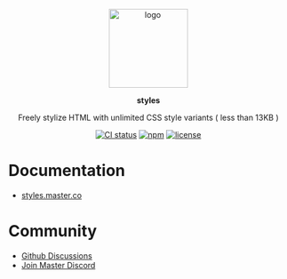 <br><br>
<p align="center">
    <img src="https://raw.githubusercontent.com/master-co/package/document/images/logo-and-text.svg" alt="logo" width="142">
</p>
<p align="center">
    <b><!-- name -->styles<!----></b>
</p>
<p align="center"><!-- package.description -->Freely stylize HTML with unlimited CSS style variants ( less than 13KB )<!----></p>
<p align="center">
<!-- badges.map((badge) => `<a href="${badge.href}"><img src="${badge.src}" alt="${badge.alt}"></a>`).join('&nbsp;')--><a href="https://circleci.com/gh/master-co/workflows/styles/tree/main"><img src="https://img.shields.io/circleci/build/github/master-co/styles/main.svg?logo=circleci&logoColor=fff&label=CircleCI" alt="CI status"></a>&nbsp;<a href="https://www.npmjs.com/@master/styles"><img src="https://img.shields.io/npm/v/@master/styles.svg?logo=npm&logoColor=fff&label=NPM&color=limegreen" alt="npm"></a>&nbsp;<a href="https://github.com/master-co/styles/blob/main/LICENSE"><img src="https://img.shields.io/github/license/master-co/styles" alt="license"></a><!---->
</p>

# Documentation
- [styles.master.co](https://styles.master.co)

# Community
- [Github Discussions](https://github.com/master-co/styles/discussions)
- [Join Master Discord](https://discord.gg/sZNKpAAAw6)